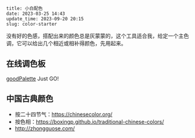 ```
title: 小白配色
date: 2023-03-25 14:43
update_time: 2023-09-20 20:15
slug: color-starter
```

没有好的色感，搭配出来的颜色总是灰蒙蒙的，这个工具适合我，给定一个主色调，它可以给出几个相近或相补得颜色，先用起来。

## 在线调色板

[goodPalette](https://goodpalette.io/d61a8e-233aeb-c2babf) Just GO!


## 中国古典颜色

* 按二十四节气：<https://chinesecolor.org/>
* 按色相：<https://boxingp.github.io/traditional-chinese-colors/>
* <http://zhongguose.com/>